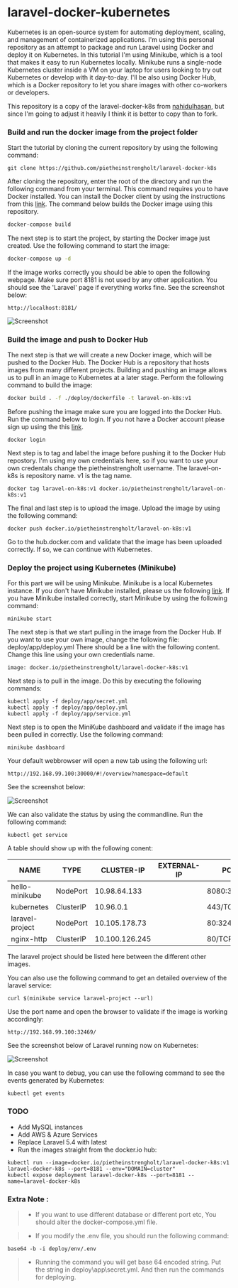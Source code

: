 # laravel-docker-kubernetes

Kubernetes is an open-source system for automating deployment, scaling, and management of containerized applications. I'm using this personal repository as an attempt to package and run Laravel using Docker and deploy it on Kubernetes. In this tutorial I'm using Minikube, which is a tool that makes it easy to run Kubernetes locally. Minikube runs a single-node Kubernetes cluster inside a VM on your laptop for users looking to try out Kubernetes or develop with it day-to-day. I'll be also using Docker Hub, which is a Docker repository to let you share images with other co-workers or developers.

This repository is a copy of the laravel-docker-k8s from [nahidulhasan](https://github.com/nahidulhasan/laravel-docker-k8s), but since I'm going to adjust it heavily I think it is better to copy than to fork.

### Build and run the docker image from the project folder

Start the tutorial by cloning the current repository by using the following command:

``` 
git clone https://github.com/pietheinstrengholt/laravel-docker-k8s
```
 
After cloning the repository, enter the root of the directory and run the following command from your terminal. This command requires you to have Docker installed. You can install the Docker client by using the instructions from this [link](https://docs.docker.com/). The command below builds the Docker image using this repository.

```sh
docker-compose build
```

The next step is to start the project, by starting the Docker image just created. Use the following command to start the image:

```sh
docker-compose up -d
```

If the image works correctly you should be able to open the following webpage. Make sure port 8181 is not used by any other application. You should see the 'Laravel' page if everything works fine. See the screenshot below:

```
http://localhost:8181/
```

![Screenshot](public/img/laravel-docker.png)
 
### Build the image and push to Docker Hub

The next step is that we will create a new Docker image, which will be pushed to the Docker Hub. The Docker Hub is a repository that hosts images from many different projects. Building and pushing an image allows us to pull in an image to Kubernetes at a later stage. Perform the following command to build the image:

```sh
docker build . -f ./deploy/dockerfile -t laravel-on-k8s:v1
```

Before pushing the image make sure you are logged into the Docker Hub. Run the command below to login. If you not have a Docker account please sign up using the this [link](https://hub.docker.com/).

```
docker login
```

Next step is to tag and label the image before pushing it to the Docker Hub repostory. I'm using my own credentials here, so if you want to use your own credentals change the pietheinstrengholt username. The laravel-on-k8s is repository name. v1 is the tag name.

```
docker tag laravel-on-k8s:v1 docker.io/pietheinstrengholt/laravel-on-k8s:v1
```

The final and last step is to upload the image. Upload the image by using the following command:

```
docker push docker.io/pietheinstrengholt/laravel-on-k8s:v1
```

Go to the hub.docker.com and validate that the image has been uploaded correctly. If so, we can continue with Kubernetes.

### Deploy the project using Kubernetes (Minikube)

For this part we will be using Minikube. Minikube is a local Kubernetes instance. If you don't have Minikube installed, please us the following [link](https://kubernetes.io/docs/tasks/tools/install-minikube/). If you have Minikube installed correctly, start Minikube by using the following command:

```
minikube start
```

The next step is that we start pulling in the image from the Docker Hub. If you want to use your own image, change the following file: deploy/app/deploy.yml
There should be a line with the following content. Change this line using your own credentials name.

```
image: docker.io/pietheinstrengholt/laravel-docker-k8s:v1
```

Next step is to pull in the image. Do this by executing the following commands:

```
kubectl apply -f deploy/app/secret.yml
kubectl apply -f deploy/app/deploy.yml
kubectl apply -f deploy/app/service.yml
``` 

Next step is to open the MiniKube dashboard and validate if the image has been pulled in correctly. Use the following command:

```
minikube dashboard
```

Your default webbrowser will open a new tab using the following url:

```
http://192.168.99.100:30000/#!/overview?namespace=default
```

See the screenshot below:

![Screenshot](public/img/kubernetes.png)

We can also validate the status by using the commandline. Run the following command:

``` 
kubectl get service
```

A table should show up with the following conent:

NAME     |     TYPE      |     CLUSTER-IP  |  EXTERNAL-IP   |  PORT(S)   |     AGE
---------|---------------|-----------------|----------------|------------|----------
hello-minikube  |  NodePort  |  10.98.64.133  |  <none>  |  8080:30271/TCP  |  2d
kubernetes  |  ClusterIP  |  10.96.0.1  |  <none>  |  443/TCP  |  2d
laravel-project  |  NodePort  |  10.105.178.73  |  <none>  |  80:32469/TCP  |  10m
nginx-http  |  ClusterIP  |  10.100.126.245  |  <none>  |  80/TCP  |  20h

The laravel project should be listed here between the different other images. 

You can also use the following command to get an detailed overview of the laravel service:

```
curl $(minikube service laravel-project --url)
```

Use the port name and open the browser to validate if the image is working accordingly:

```
http://192.168.99.100:32469/
``` 

See the screenshot below of Laravel running now on Kubernetes:

![Screenshot](public/img/laravel-project.png)

In case you want to debug, you can use the following command to see the events generated by Kubernetes:

```
kubectl get events
```

### TODO
- Add MySQL instances
- Add AWS & Azure Services
- Replace Laravel 5.4 with latest
- Run the images straight from the docker.io hub:

```
kubectl run --image=docker.io/pietheinstrengholt/laravel-docker-k8s:v1 laravel-docker-k8s --port=8181 --env="DOMAIN=cluster"
kubectl expose deployment laravel-docker-k8s --port=8181 --name=laravel-docker-k8s
```

### Extra Note :

> - If you want to use different database or different port etc, You should alter the docker-compose.yml file.

> - If you modify the .env file, you should run the following command:

```  
base64 -b -i deploy/env/.env
```

> - Running the command you will get base 64 encoded string. Put the string in deploy\app\secret.yml. And then run the commands for deploying.